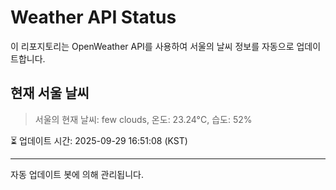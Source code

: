 
# Weather API Status

이 리포지토리는 OpenWeather API를 사용하여 서울의 날씨 정보를 자동으로 업데이트합니다.

## 현재 서울 날씨
> 서울의 현재 날씨: few clouds, 온도: 23.24°C, 습도: 52%

⏳ 업데이트 시간: 2025-09-29 16:51:08 (KST)

---
자동 업데이트 봇에 의해 관리됩니다.
